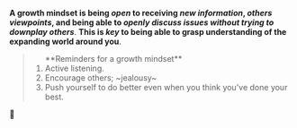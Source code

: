 **A growth mindset is being *open* to receiving _new information_, _others viewpoints_, and being able to _openly discuss issues without trying to downplay others_**. **This is _key_ to being able to grasp understanding of the expanding world around you**. 


> <ol> **Reminders for a growth mindset**
> 
>   <li>Active listening.</li>
>   <li>Encourage others; ~jealousy~</li>
>   <li>Push yourself to do better even when you think you've done your best.</li>
>
> </ol>

:cowboy_hat_face:	
